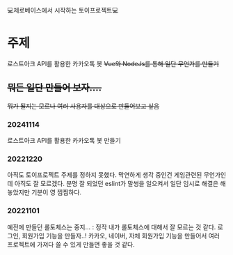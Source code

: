 💻제로베이스에서 시작하는 토이프로젝트💻

# 주제
로스트아크 API를 활용한 카카오톡 봇
~~Vue와 NodeJs를 통해 일단 무언가를 만들기~~

## ~~뭐든 일단 만들어 보자....~~
~~뭐가 될지는 모르나 여러 사용자를 대상으로 만들어보고 싶음~~

### 20241114
로스트아크 API를 활용한 카카오톡 봇 만들기

### 20221220
아직도 토이프로젝트 주제를 정하지 못했다. 막연하게 생각 중인건 게임관련된 무언가인데 아직도 잘 모르겠다.
분명 잘 되었던 eslint가 말썽을 일으켜서 일단 임시로 해결은 해놓았지만 기분이 영 찜찜하다.

### 20221101
예전에 만들던 롤토체스는 중지... : 정작 내가 롤토체스에 대해서 잘 모르는 것 같다.
로그인, 회원가입 기능을 만들자..!
카카오, 네이버, 자체 회원가입 기능을 만들어서 여러 프로젝트에 가져다 쓸 수 있게 만들면 좋을 것 같다.

